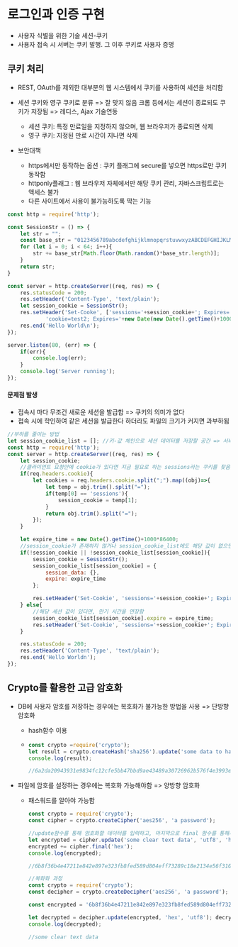# 로그인과 인증 구현

- 사용자 식별을 위한 기술 세션-쿠키
- 사용자 접속 시 서버는 쿠키 발행. 그 이후 쿠키로 사용자 증명

## 쿠키 처리

- REST, OAuth를 제외한 대부분의 웹 시스템에서 쿠키를 사용하여 세션을 처리함

- 세션 쿠키와 영구 쿠키로 분류 => 잘 맞지 않음 크롬 등에서는 세션이 종료되도 쿠키가 저장됨 => 레디스, Ajax 기술연동
  - 세션 쿠키: 특정 만료일을 지정하지 않으며, 웹 브라우저가 종료되면 삭제
  - 영구 쿠키: 지정된 만료 시간이 지나면 삭제 
- 보안대책
  - https에서만 동작하는 옵션 : 쿠키 플래그에 secure를 넣으면 https로만 쿠키 동작함
  - httponly플래그 : 웹 브라우저 자체에서만 해당 쿠키 관리, 자바스크립트로는 액세스 불가
  - 다른 사이트에서 사용이 불가능하도록 막는 기능

```js
const http = require('http');

const SessionStr = () => {
    let str = "";
    const base_str = "0123456789abcdefghijklmnopqrstuvwxyzABCDEFGHIJKLMNOPQRSTUVWXYZ";
    for (let i = 0; i < 64; i++){
        str += base_str[Math.floor(Math.random()*base_str.length)];
    }
    return str;
}

const server = http.createServer((req, res) => {
    res.statusCode = 200;
    res.setHeader('Content-Type', 'text/plain');
    let session_cookie = SessionStr();
    res.setHeader('Set-Cooke', ['sessions='+session_cookie+'; Expires='+new Date(new Date().getTime()+1000*86400).toUTCString()+"; HttpOnly;",
            'cookie=test2; Expires='+new Date(new Date().getTime()+1000*86400).toUTCString()+";"]);
    res.end('Hello World\n');
});

server.listen(80, (err) => {
    if(err){
        console.log(err);
    }
    console.log('Server running');
});
```

#### 문제점 발생

- 접속시 마다 무조건 새로운 세션을 발급함 => 쿠키의 의미가 없다
- 접속 시에 학인하여 같은 세션을 발급한다 하더라도 파일의 크기가 커지면 과부하됨

```js
//부하를 줄이는 방법
let session_cookie_list = []; //키-값 체인으로 세션 데이터를 저장할 공간 => 서비스를 만들때는 레디스나 파일 이용
const http = require('http');
const server = http.createServer((req, res) => {
    let session_cookie;
    //클라이언트 요청안에 cookie가 있다면 지금 필요로 하는 sessions라는 쿠키를 찾음
    if(req.headers.cookie){
        let cookies = req.headers.cookie.split(";").map((obj)=>{
            let temp = obj.trim().split("=");
            if(temp[0] == 'sessions'){
                session_cookie = temp[1];
            }
            return obj.trim().split("=");
        });
    }

    let expire_time = new Date().getTime()+1000*86400;
    //session_cookie가 존재하지 않거나 session_cookie_list에도 해당 값이 없으면 새로운 세션 키 값 생성
    if(!session_cookie || !session_cookie_list[session_cookie]){
        session_cookie = SessionStr();
        session_cookie_list[session_cookie] = {
            session_data: {},
            expire: expire_time
        };

        res.setHeader('Set-Cookie', 'sessions='+session_cookie+'; Expires='+new Date(expire_time).toUTCString()+"; HttpOnly;");
    } else{
        //해당 세션 값이 있다면, 만기 시간을 연장함
        session_cookie_list[session_cookie].expire = expire_time;
        res.setHeader('Set-Cookie', 'sessions='+session_cookie+'; Expires='+new Date(expire_time).toUTCString()+"; HttpOnly;");
    }

    res.statusCode = 200;
    res.setHeader('Content-Type', 'text/plain');
    res.end('Hello Worldn');
});
```

## Crypto를 활용한 고급 암호화

- DB에 사용자 암호를 저장하는 경우에는 복호화가 불가능한 방법을 사용 => 단방향 암호화

  - hash함수 이용

  - ```js
    const crypto =require('crypto');
    let result = crypto.createHash('sha256').update('some data to hash').digest('hex');
    console.log(result);
    
    //6a2da20943931e9834fc12cfe5bb47bbd9ae43489a30726962b576f4e3993e50
    ```

- 파일에 암호를 설정하는 경우에는 복호화 가능해야함 => 양방향 암호화

  - 패스워드를 알아야 가능함

    ```js
    const crypto = require('crypto');
    const cipher = crypto.createCipher('aes256', 'a password');
    
    //update함수를 통해 암호화할 데이터를 입력하고, 마지막으로 final 함수를 통해서 잔여 데이터를 암호화함
    let encrypted = cipher.update('some clear text data', 'utf8', 'hex');
    encrypted += cipher.final('hex');
    console.log(encrypted);
    
    //6b8f36b4e47211e842e897e323fb8fed589d804eff73289c18e2134e56f310ef
    
    //복화화 과정
    const crypto = require('crypto');
    const decipher = crypto.createDecipher('aes256', 'a password');
    
    const encrypted = '6b8f36b4e47211e842e897e323fb8fed589d804eff73289c18e2134e56f310ef';
    
    let decrypted = decipher.update(encrypted, 'hex', 'utf8'); decrypted += decipher.final('utf8');
    console.log(decrypted);
    
    //some clear text data
    ```
